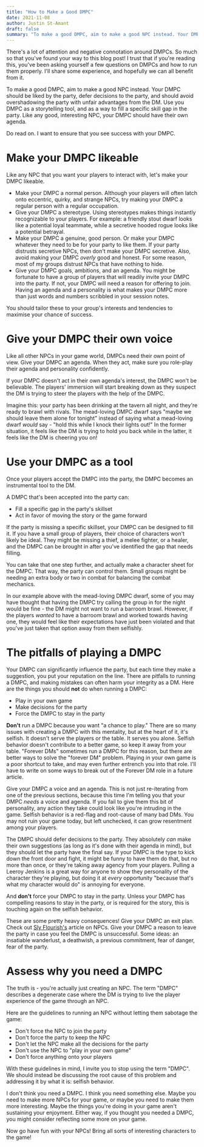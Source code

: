 ```yaml
---
title: "How to Make a Good DMPC"
date: 2021-11-08
author: Justin St-Amant
draft: false
summary: "To make a good DMPC, aim to make a good NPC instead. Your DMPC should be liked by the party, defer decisions to the party, and should avoid overshadowing the party with unfair advantages from the DM. Use you DMPC as a storytelling tool, and as a way to fill a specific skill gap in the party. Like any good, interesting NPC, your DMPC should have their own agenda."
---
```


There's a lot of attention and negative connotation around DMPCs. So
much so that you've found your way to this blog post! I trust that if
you're reading this, you've been asking yourself a few questions on
DMPCs and how to run them properly. I'll share some experience, and
hopefully we can all benefit from it.

To make a good DMPC, aim to make a good NPC instead. Your DMPC should
be liked by the party, defer decisions to the party, and should avoid
overshadowing the party with unfair advantages from the DM. Use you
DMPC as a storytelling tool, and as a way to fill a specific skill gap
in the party. Like any good, interesting NPC, your DMPC should have
their own agenda.

Do read on. I want to ensure that you see success with your DMPC.

# Make your DMPC likeable
Like any NPC that you want your players to interact with, let's make
your DMPC likeable.

- Make your DMPC a normal person. Although your players will often
  latch onto eccentric, quirky, and strange NPCs, try making your DMPC
  a regular person with a regular occupation.
- Give your DMPC a stereotype. Using stereotypes makes things
  instantly recognizable to your players. For example: a friendly
  stout dwarf looks like a potential loyal teammate, while a secretive
  hooded rogue looks like a potential betrayal.
- Make your DMPC a genuine, good person. Or make your DMPC whatever
  they need to be for your party to like them. If your party distrusts
  secretive NPCs, then don't make your DMPC secretive. Also, avoid
  making your DMPC *overly* good and honest. For some reason, most of
  my groups distrust NPCs that have nothing to hide.
- Give your DMPC goals, ambitions, and an agenda. You might be
  fortunate to have a group of players that will readily invite your
  DMPC into the party. If not, your DMPC will need a reason for
  offering to join. Having an agenda and a personality is what makes
  your DMPC more than just words and numbers scribbled in your session
  notes.

You should tailor these to your group's interests and tendencies to
maximise your chance of success.

# Give your DMPC their own voice
Like all other NPCs in your game world, DMPCs need their own point of
view. Give your DMPC an agenda. When they act, make sure you role-play
their agenda and personality confidently.

If your DMPC doesn't act in their own agenda's interest, the DMPC
won't be believable. The players' immersion will start breaking down
as they suspect the DM is trying to steer the players with the help of
the DMPC.

Imagine this: your party has been drinking at the tavern all night,
and they're ready to brawl with rivals. The mead-loving DMPC dwarf
says "maybe we should leave them alone for tonight" instead of saying
what a mead-loving dwarf *would* say - "hold this while I knock their
lights out!" In the former situation, it feels like the DM is trying
to hold you back while in the latter, it feels like the DM is cheering
you on!

# Use your DMPC as a tool
Once your players accept the DMPC into the party, the DMPC becomes an
instrumental tool to the DM.

A DMPC that's been accepted into the party can:
- Fill a specific gap in the party's skillset
- Act in favor of moving the story or the game forward

If the party is missing a specific skillset, your DMPC can be designed
to fill it. If you have a small group of players, their choice of
characters won't likely be ideal. They might be missing a thief, a
melee fighter, or a healer, and the DMPC can be brought in after
you've identified the gap that needs filling.

You can take that one step further, and actually make a character
sheet for the DMPC. That way, the party can control them. Small groups
might be needing an extra body or two in combat for balancing the
combat mechanics.

In our example above with the mead-loving DMPC dwarf, some of you may
have thought that having the DMPC try calling the group in for the
night would be fine - the DM might not want to run a barroom brawl.
However, if the players *wanted* to have a barroom brawl and worked
towards having one, they would feel like their expectations have just
been violated and that you've just taken that option away from them
selfishly.

# The pitfalls of playing a DMPC
Your DMPC can significantly influence the party, but each time they
make a suggestion, you put your reputation on the line. There are
pitfalls to running a DMPC, and making mistakes can often harm your
integrity as a DM. Here are the things you should **not** do when
running a DMPC:
- Play in your own game
- Make decisions for the party
- Force the DMPC to stay in the party

**Don't** run a DMPC because you want "a chance to play." There are so
many issues with creating a DMPC with this mentality, but at the heart
of it, it's selfish. It doesn't serve the players or the table. It
serves you alone. Selfish behavior doesn't contribute to a better
game, so keep it away from your table. "Forever DMs" sometimes run a
DMPC for this reason, but there are better ways to solve the "forever
DM" problem. Playing in your own game is a poor shortcut to take, and
may even further entrench you into that role. I'll have to write on
some ways to break out of the Forever DM role in a future article.

Give your DMPC a voice and an agenda. This is not just re-iterating
from one of the previous sections, because this time I'm telling you
that your DMPC *needs* a voice and agenda. If you fail to give them
this bit of personality, any action they take could look like you're
intruding in the game. Selfish behavior is a red-flag and root-cause
of many bad DMs. You may not ruin your game today, but left unchecked,
it can grow resentment among your players.

The DMPC should defer decisions to the party. They absolutely *can*
make their own suggestions (as long as it's done with their agenda in
mind), but they should let the party have the final say. If your DMPC
is the type to kick down the front door and fight, it might be funny
to have them do that, but no more than once, or they're taking away
agency from your players. Pulling a Leeroy Jenkins is a great way for
anyone to show they personality of the character they're playing, but
doing it at *every* opportunity "because that's what my character
would do" is annoying for everyone.

And **don't** force your DMPC to stay in the party. Unless your DMPC
has compelling reasons to stay in the party, or is required for the
story, this is touching again on the selfish behavior.

These are some pretty heavy consequences! Give your DMPC an exit plan.
Check out [Sly
Flourish's](https://slyflourish.com/tag-along_npcs.html) article on
NPCs. Give your DMPC a reason to leave the party in case you feel the
DMPC is unsuccessful. Some ideas: an insatiable wanderlust, a
deathwish, a previous commitment, fear of danger, fear of the party.

# Assess why you need a DMPC
The truth is - you're actually just creating an NPC. The term "DMPC"
describes a degenerate case where the DM is trying to live the player
experience of the game through an NPC.

Here are the guidelines to running an NPC without letting them
sabotage the game:
- Don't force the NPC to join the party
- Don't force the party to keep the NPC
- Don't let the NPC make all the decisions for the party
- Don't use the NPC to "play in your own game"
- Don't force anything onto your players

With these guidelines in mind, I invite you to stop using the term
"DMPC". We should instead be discussing the root cause of this problem
and addressing it by what it is: selfish behavior.

I don't think you need a DMPC. I think you need something else. Maybe
you need to make more NPCs for your game, or maybe you need to make
them more interesting. Maybe the things you're doing in your game
aren't sustaining your enjoyment. Either way, if you thought you
needed a DMPC, you might consider reflecting some more on your game.

Now go have fun with your NPCs! Bring all sorts of interesting
characters to the game!
